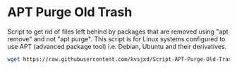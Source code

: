 #  APT Purge Old Trash
Script to get rid of files left behind by packages that are removed using "apt remove" and not "apt purge". This script is for Linux systems configured to use APT (advanced package tool) i.e. Debian, Ubuntu and their derivatives.
```sh
wget https://raw.githubusercontent.com/kvsjxd/Script-APT-Purge-Old-Trash/master/remove-residual-package-files.sh && chmod +x remove-residual-package-files.sh && ./remove-residual-package-files.sh
   ```
